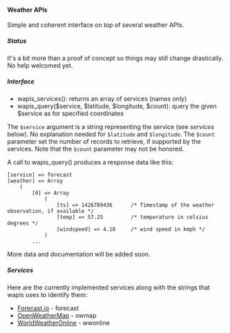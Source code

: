 #### Weather APIs
Simple and coherent interface on top of several weather APIs.

##### Status
It's a bit more than a proof of concept so things may still change drastically.
No help welcomed yet.

##### Interface
* wapis_services(): returns an array of services (names only)
* wapis_query($service, $latitude, $longitude, $count): query the given $service as for specified coordinates

The ``$service`` argument is a string representing the service (see *services*
below). No explanation needed for ``$latitude`` and ``$longitude``. The
``$count`` parameter set the number of records to retrieve, if supported by the
services. Note that the ``$count`` parameter may not be honored.

A call to wapis_query() produces a response data like this:
```
[service] => forecast
[weather] => Array
    (
        [0] => Array
            (
                [ts] => 1426789436      /* Timestamp of the weather observation, if available */
                [temp] => 57.25         /* temperature in celsius degrees */
                [windspeed] => 4.10     /* wind speed in kmph */
            )
        ...
```

More data and documentation will be added soon.

##### Services
Here are the currently implemented services along with the strings that wapis uses to identify them:
* [Forecast.io](http://forecast.io) - forecast
* [OpenWeatherMap](http://openweathermap.org) - owmap
* [WorldWeatherOnline](http://worldweatheronline.com) - wwonline
